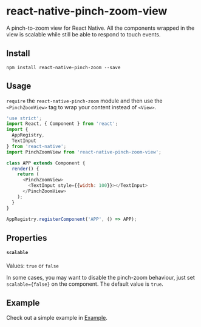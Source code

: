 # react-native-pinch-zoom-view

A pinch-to-zoom view for React Native. All the components wrapped in the view is scalable while still be able to respond to touch events.

## Install

`npm install react-native-pinch-zoom --save`

## Usage

`require` the `react-native-pinch-zoom` module and then use the `<PinchZoomView>` tag to wrap your content instead of `<View>`.

```javascript
'use strict';
import React, { Component } from 'react';
import {
  AppRegistry,
  TextInput
} from 'react-native';
import PinchZoomView from 'react-native-pinch-zoom-view';

class APP extends Component {
  render() {
    return (
      <PinchZoomView>
        <TextInput style={{width: 100}}></TextInput>
      </PinchZoomView>
    );
  }
}

AppRegistry.registerComponent('APP', () => APP);
```

## Properties

#### `scalable`

Values: `true` or `false`

In some cases, you may want to disable the pinch-zoom behaviour, just set `scalable={false}` on the component. The default value is `true`.

## Example

Check out a simple example in [Example](https://github.com/GuoChen-WHU/react-native-pinch-zoom-view/tree/master/Example).